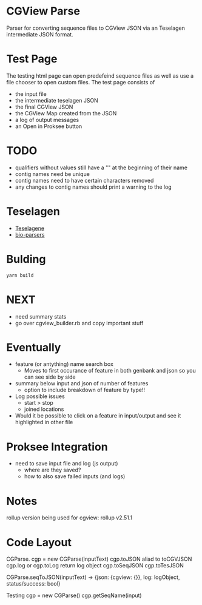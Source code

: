 # CGView Parse
Parser for converting sequence files to CGView JSON via an Teselagen intermediate JSON format.

# Test Page
The testing html page can open predefeind sequence files as well as use a file chooser to open custom files. The test page consists of
- the input file
- the intermediate teselagen JSON
- the final CGView JSON
- the CGView Map created from the JSON
- a log of output messages
- an Open in Proksee button

# TODO
- qualifiers without values still have a "\" at the beginning of their name
- contig names need be unique
- contig names need to have certain characters removed
- any changes to contig names should print a warning to the log


# Teselagen
- [Teselagene](https://github.com/TeselaGen/tg-oss/tree/master)
- [bio-parsers](https://github.com/TeselaGen/tg-oss/tree/master/packages/bio-parsers)


# Bulding
```bash
yarn build
```


# NEXT
- need summary stats
- go over cgview_builder.rb and copy important stuff

# Eventually
- feature (or antything) name search box
  - Moves to first occurance of feature in both genbank and json so you can see side by side
- summary below input and json of number of features
  - option to include breakdown of feature by type!!
- Log possible issues
  - start > stop
  - joined locations
- Would it be possible to click on a feature in input/output and see it highlighted in other file

# Proksee Integration
- need to save input file and log (js output)
  - where are they saved?
  - how to also save failed inputs (and logs)

# Notes
rollup version being used for cgview: rollup v2.51.1


# Code Layout 

CGParse.
cgp = new CGParse(inputText)
cgp.toJSON aliad to toCGVJSON
cgp.log or cgp.toLog return log object
cgp.toSeqJSON
cgp.toTesJSON

CGParse.seqToJSON(inputText)
-> {json: {cgview: {}}, log: logObject, status/success: bool}

Testing
cgp = new CGParse()
cgp.getSeqName(input)
